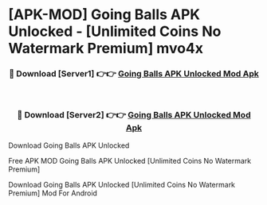 # [APK-MOD] Going Balls APK Unlocked - [Unlimited Coins No Watermark Premium] mvo4x



<div align="center">
<h3>🔴 Download [Server1] 👉👉 <a href="https://momento.my/?title=Going_Balls_APK_Unlocked">Going Balls APK Unlocked Mod Apk</a></h3><br>

<h3>🔴 Download [Server2] 👉👉 <a href="https://momento.my/?title=Going_Balls_APK_Unlocked">Going Balls APK Unlocked Mod Apk</a></h3>
</div>



Download Going Balls APK Unlocked 

Free APK MOD Going Balls APK Unlocked [Unlimited Coins No Watermark Premium]

Download Going Balls APK Unlocked [Unlimited Coins No Watermark Premium] Mod For Android
